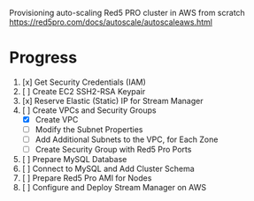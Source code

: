 Provisioning auto-scaling Red5 PRO cluster in AWS from scratch https://red5pro.com/docs/autoscale/autoscaleaws.html

# Progress

1. [x] Get Security Credentials (IAM)
2. [ ] Create EC2 SSH2-RSA Keypair
3. [x] Reserve Elastic (Static) IP for Stream Manager
4. [ ] Create VPCs and Security Groups
    - [x] Create VPC
    - [ ] Modify the Subnet Properties
    - [ ] Add Additional Subnets to the VPC, for Each Zone
    - [ ] Create Security Group with Red5 Pro Ports
5. [ ] Prepare MySQL Database
6. [ ] Connect to MySQL and Add Cluster Schema
7. [ ] Prepare Red5 Pro AMI for Nodes
8. [ ] Configure and Deploy Stream Manager on AWS

